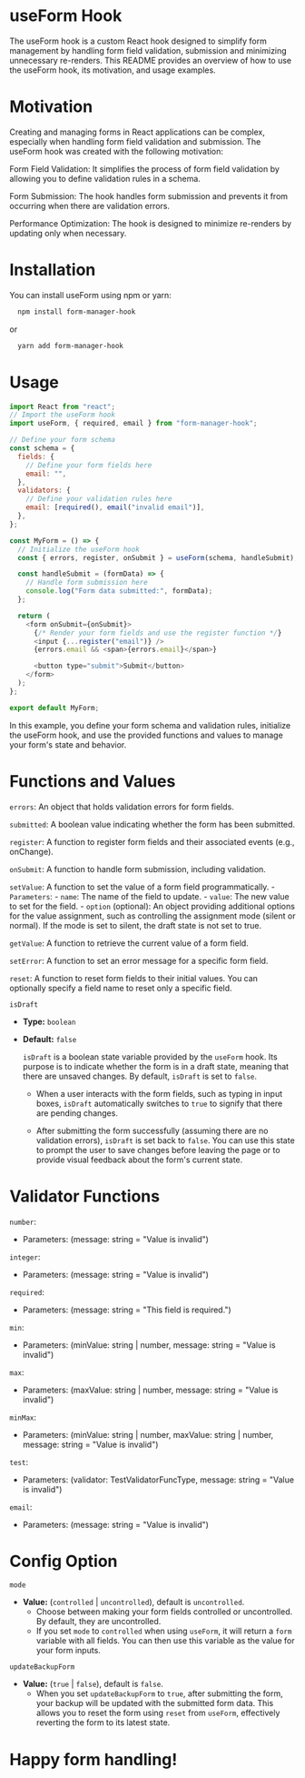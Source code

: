 # useForm Hook

The useForm hook is a custom React hook designed to simplify form management by handling form field validation, submission and minimizing unnecessary re-renders. This README provides an overview of how to use the useForm hook, its motivation, and usage examples.

# Motivation

Creating and managing forms in React applications can be complex, especially when handling form field validation and submission. The useForm hook was created with the following motivation:

Form Field Validation: It simplifies the process of form field validation by allowing you to define validation rules in a schema.

Form Submission: The hook handles form submission and prevents it from occurring when there are validation errors.

Performance Optimization: The hook is designed to minimize re-renders by updating only when necessary.

# Installation

You can install useForm using npm or yarn:

```sh
  npm install form-manager-hook
```

or

```sh
  yarn add form-manager-hook
```

# Usage

```javascript
import React from "react";
// Import the useForm hook
import useForm, { required, email } from "form-manager-hook";

// Define your form schema
const schema = {
  fields: {
    // Define your form fields here
    email: "",
  },
  validators: {
    // Define your validation rules here
    email: [required(), email("invalid email")],
  },
};

const MyForm = () => {
  // Initialize the useForm hook
  const { errors, register, onSubmit } = useForm(schema, handleSubmit); // useForm(schema, handleSubmit, {mode: "controlled"})

  const handleSubmit = (formData) => {
    // Handle form submission here
    console.log("Form data submitted:", formData);
  };

  return (
    <form onSubmit={onSubmit}>
      {/* Render your form fields and use the register function */}
      <input {...register("email")} />
      {errors.email && <span>{errors.email}</span>}

      <button type="submit">Submit</button>
    </form>
  );
};

export default MyForm;
```

In this example, you define your form schema and validation rules, initialize the useForm hook, and use the provided functions and values to manage your form's state and behavior.

# Functions and Values

`errors`: An object that holds validation errors for form fields.

`submitted`: A boolean value indicating whether the form has been submitted.

`register`: A function to register form fields and their associated events (e.g., onChange).

`onSubmit`: A function to handle form submission, including validation.

`setValue`: A function to set the value of a form field programmatically.
    - `Parameters`:
        - `name`: The name of the field to update.
        - `value`: The new value to set for the field.
        - `option` (optional): An object providing additional options for the value assignment, such as controlling the assignment mode (silent or normal). If the mode is set to silent, the draft state is not set to true.

`getValue`: A function to retrieve the current value of a form field.

`setError`: A function to set an error message for a specific form field.

`reset`: A function to reset form fields to their initial values. You can optionally specify a field name to reset only a specific field.

`isDraft`
- **Type:** `boolean`
- **Default:** `false`

  `isDraft` is a boolean state variable provided by the `useForm` hook. Its purpose is to indicate whether the form is in a draft state, meaning that there are unsaved changes. By default, `isDraft` is set to `false`.

  - When a user interacts with the form fields, such as typing in input boxes, `isDraft` automatically switches to `true` to signify that there are pending changes.

  - After submitting the form successfully (assuming there are no validation errors), `isDraft` is set back to `false`. You can use this state to prompt the user to save changes before leaving the page or to provide visual feedback about the form's current state.

# Validator Functions

`number`:

- Parameters: (message: string = "Value is invalid")

`integer`:

- Parameters: (message: string = "Value is invalid")

`required`:

- Parameters: (message: string = "This field is required.")

`min`:

- Parameters: (minValue: string | number, message: string = "Value is invalid")

`max`:

- Parameters: (maxValue: string | number, message: string = "Value is invalid")

`minMax`:

- Parameters: (minValue: string | number, maxValue: string | number, message: string = "Value is invalid")

`test`:

- Parameters: (validator: TestValidatorFuncType, message: string = "Value is invalid")

`email`:

- Parameters: (message: string = "Value is invalid")

# Config Option

`mode`

- **Value:** (`controlled` | `uncontrolled`), default is `uncontrolled`.
  - Choose between making your form fields controlled or uncontrolled. By default, they are uncontrolled.
  - If you set `mode` to `controlled` when using `useForm`, it will return a `form` variable with all fields. You can then use this variable as the value for your form inputs.

`updateBackupForm`

- **Value:** (`true` | `false`), default is `false`.
  - When you set `updateBackupForm` to `true`, after submitting the form, your backup will be updated with the submitted form data. This allows you to reset the form using `reset` from `useForm`, effectively reverting the form to its latest state.

# Happy form handling!
